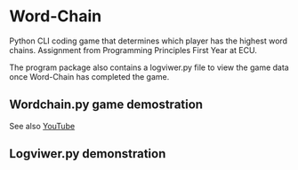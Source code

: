 # Word-Chain
Python CLI coding game that determines which player has the highest word chains.
Assignment from Programming Principles First Year at ECU.

The program package also contains a logviwer.py file to view the game data once Word-Chain has completed the game.

## Wordchain.py game demostration
See also [YouTube](https://www.youtube.com/watch?v=6VB1R38vkYQ)

## Logviwer.py demonstration

